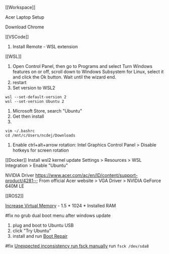 [[Workspace]]

Acer Laptop Setup

Download
Chrome

[[VSCode]]
1. Install Remote - WSL extension

[[WSL]]
1. Open Control Panel, then go to Programs and select Turn Windows features on or off, scroll down to Windows Subsystem for Linux, select it and click the Ok button. Wait until the wizard end.
1. restart
1. Set version to WSL2
```
wsl --set-default-version 2
wsl --set-version Ubuntu 2
```
1. Microsoft Store, search "Ubuntu"
1. Get then install
1. 
```
vim ~/.bashrc
cd /mnt/c/Users/ncdej/Downloads
```
1. Enable ctrl+alt+arrow rotation: Intel Graphics Control Panel > Disable hotkeys for screen rotation


[[Docker]]
Install wsl2 kernel update
Settings > Resources > WSL Integration > Enable "Ubuntu"

NVIDIA Driver
https://www.acer.com/ac/en/ID/content/support-product/4281;-;
From official Acer website > VGA Driver > NVIDIA GeForce 640M LE

[[ROS2]]


[Increase Virtual Memory](https://thegeekpage.com/increase-ram/) - 1.5 * 1024 * Installed RAM


#fix no grub dual boot menu after windows update
1. plug and boot to Ubuntu USB
1. click "Try Ubuntu"
1. install and run [Boot Repair](https://help.ubuntu.com/community/Boot-Repair)

#fix [Unexpected inconsistency run fsck manually](https://askubuntu.com/questions/697190/fsck-error-on-boot-dev-sda6-unexpected-inconsistency-run-fsck-manually)
run `fsck /dev/sda8`